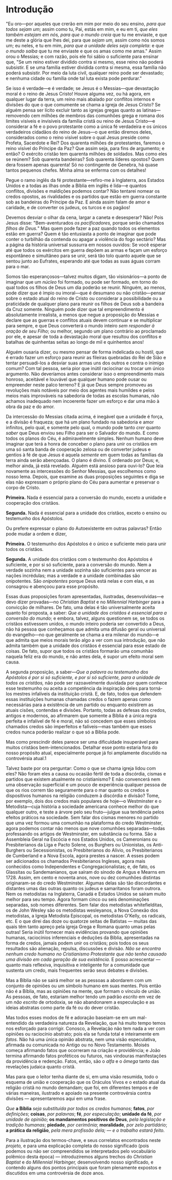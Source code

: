 # Introdução

"Eu oro—por aqueles que crerão em mim por meio do seu ensino, *para que todos sejam um*; assim como tu, Pai, estás em mim, e eu em ti, *que eles também estejam em nós, para que o mundo creia* que tu me enviaste, e que me deste a glória que lhes dei, para que *sejam um,* assim como nós somos um; eu neles, e tu em mim, *para que a unidade deles seja completa*: e que *o mundo saiba* que tu me enviaste e que os amas como me amas." Assim orou o Messias; e com razão, pois ele foi sábio o suficiente para ensinar que, "Se um reino estiver dividido contra si mesmo, esse reino não poderá subsistir. E se uma família estiver dividida contra si mesma, essa família não poderá subsistir. Por meio da luta civil, qualquer reino pode ser devastado; e nenhuma cidade ou família onde tal luta exista pode perdurar."

Se isso é verdade—e é verdade; se Jesus é o Messias—que devastação moral é o reino de Jesus Cristo! Houve alguma vez, ou há agora, em qualquer lugar da terra, um reino mais abalado por conflitos internos e divisões do que o que comumente se chama a igreja de Jesus Cristo? Se alguém pensa ser lícito excluir tanto as igrejas gregas quanto as latinas—removendo cem milhões de membros das comunhões grega e romana dos limites visíveis e invisíveis da família cristã ou reino de Jesus Cristo—e considerar a fé e o povo protestante como a única fé verdadeira e os únicos verdadeiros cidadãos do reino de Jesus—o que então diremos deles, considerados como o reino visível sobre o qual Jesus preside como Profeta, Sacerdote e Rei? Dos quarenta milhões de protestantes, faremos o reino visível do Príncipe da Paz? Que assim seja, para fins de argumento; e então? O exército cristão tem quarenta milhões de soldados. Mas como eles se reúnem? Sob quarenta bandeiras? Sob quarenta líderes opostos? Quem dera fossem apenas quarenta! Só no contingente de Genebra, há quase tantos pequenos chefes. Minha alma se enferma com os detalhes!

Pegue o ramo inglês da fé protestante—refiro-me à Inglaterra, aos Estados Unidos e a todas as ilhas onde a Bíblia em inglês é lida—e quantos conflitos, divisões e maldições podemos contar? Não tentarei nomear os credos opostos, as rivalidades e os partidos que estão em guerra constante sob as bandeiras do Príncipe da Paz. E ainda assim falam de amor e caridade, e de converter os judeus, os turcos e os pagãos!

Devemos desviar o olhar da cena, largar a caneta e desesperar? Não! Pois Jesus disse: "Bem-aventurados *os pacificadores,* porque serão chamados *filhos de Deus.*" Mas quem pode fazer a paz quando todos os elementos estão em guerra? Quem é tão entusiasta a ponto de imaginar que pode conter o turbilhão da contenda ou apagar a violência do fogo sectário? Mas a página da história universal sussurra em nossos ouvidos: Se você esperar até que todos os exércitos em guerra depõem as armas e façam um esforço espontâneo e simultâneo para se unir, será tão tolo quanto aquele que se sentou junto ao Eufrates, esperando até que todas as suas águas corram para o mar.

Somos tão esperançosos—talvez muitos digam, tão visionários—a ponto de imaginar que um *núcleo* foi formado, ou pode ser formado, em torno do qual todos os filhos de Deus um dia poderão se reunir. Ninguém, ao menos, pode dizer que é ímpio ou imoral—que é desumano ou não cristão—pensar sobre o estado atual do reino de Cristo ou considerar a possibilidade ou a praticidade de qualquer plano para reunir os filhos de Deus sob a bandeira da Cruz somente. Ninguém pode dizer que tal empreendimento é absolutamente irrealista, a menos que negue a proposição do Messias e declare que as guerras e conflitos atuais devem continuar e se multiplicar para sempre, e que Deus converterá o mundo inteiro *sem responder à oração de seu Filho*; ou melhor, segundo um plano contrário ao proclamado por ele, e apesar de toda a devastação moral que resultou dos conflitos e batalhas de quinhentas seitas ao longo de mil e quinhentos anos!

Alguém ousaria dizer, ou mesmo pensar de forma indelicada ou hostil, que é errado fazer um esforço para reunir as fileiras quebradas do Rei de Sião e tentar persuadi-los a desviar suas armas uns dos outros e contra o inimigo comum? Com tal pessoa, seria pior que inútil raciocinar ou trocar um único argumento. Não deveríamos antes considerar isso o empreendimento mais honroso, aceitável e louvável que qualquer humano pode ousar ou empreender neste palco terreno? E já que Deus sempre promoveu as revoluções mais notáveis por meio dos agentes mais humildes e pelos meios mais improváveis na sabedoria de todas as escolas humanas, não achamos inadequado nem incoerente fazer um esforço e dar uma mão à obra da paz e do amor.

Da intercessão do Messias citada acima, é inegável que a unidade é força, e a divisão é fraqueza; que há um plano fundado na sabedoria e amor infinitos, pelo qual, e somente pelo qual, o mundo pode tanto *crer* quanto *saber* que Deus enviou seu Filho para ser o Salvador do mundo. E como todos os planos do Céu, é admiravelmente simples. Nenhum humano deve imaginar que terá a honra de conceber o plano para unir os cristãos em uma só santa banda de cooperação zelosa ou de converter judeus e gentios à fé de que Jesus é aquela *semente* em quem todas as famílias da terra ainda serão abençoadas. O plano é divino. É ordenado por Deus; e, melhor ainda, já está revelado. Alguém está ansioso para ouvi-lo? Que leia novamente as intercessões do Senhor Messias, que escolhemos como nosso lema. Depois, que examine as duas proposições seguintes e diga se elas não expressam o próprio plano do Céu para aumentar e preservar o corpo de Cristo.

**Primeira.** Nada é essencial para a conversão do mundo, exceto a unidade e cooperação dos cristãos.

**Segunda.** Nada é essencial para a unidade dos cristãos, exceto o ensino ou testemunho dos Apóstolos.

Ou prefere expressar o plano do Autoexistente em outras palavras? Então pode mudar a ordem e dizer,

**Primeira.** O testemunho dos Apóstolos é o único e suficiente meio para unir todos os cristãos.

**Segunda.** A unidade dos cristãos com o testemunho dos Apóstolos é suficiente, e por si só suficiente, para a conversão do mundo. Nem a verdade sozinha nem a unidade sozinha são suficientes para vencer as nações incrédulas; mas a verdade e a unidade combinadas são onipotentes. São *onipotentes* porque Deus está nelas e com elas, e as consagrou e abençoou para esse propósito.

Essas duas proposições foram apresentadas, ilustradas, desenvolvidas—e devo dizer provadas—no *Christian Baptist* e no *Millennial Harbinger* para a convicção de milhares. De fato, uma delas é tão universalmente aceita quanto foi proposta, a saber: *Que a unidade dos cristãos é essencial* *para a conversão do mundo*; e embora, talvez, alguns questionem se, se todos os cristãos estivessem unidos, o mundo inteiro poderia ser convertido a Deus, não há pessoa que conheçamos que admita uma difusão geral ou universal do evangelho—no que geralmente se chama a era milenar do mundo—e que admita que meios morais terão algo a ver com sua introdução, que não admita também que a unidade dos cristãos é essencial para esse estado de coisas. De fato, supor que todos os cristãos formarão uma comunhão naquela feliz era do mundo, e não antes dela, é supor um efeito moral sem causa.

A segunda proposição, a saber—*Que a palavra ou testemunho dos Apóstolos é por si só suficiente, e por si só suficiente, para a unidade de todos os cristãos,* não pode ser razoavelmente duvidada por quem conhece esse testemunho ou aceita a competência da inspiração deles para torná-los mestres infalíveis da instituição cristã. E, de fato, todos que defendem essas instituições humanas chamadas credos o fazem apenas como necessárias para a existência de um partido ou enquanto existirem as atuais cisões, contendas e divisões. Portanto, todas as defesas dos credos, antigos e modernos, ao afirmarem que somente a Bíblia é a única regra perfeita e infalível de fé e moral, não só concedem que esses símbolos chamados credos são imperfeitos e falíveis—mas também que esses credos nunca poderão realizar o que só a Bíblia pode.

Mas como prescindir deles parece ser uma dificuldade insuperável para muitos cristãos bem-intencionados. Detalhar esse ponto estaria fora do nosso propósito atual, especialmente porque já foi amplamente discutido na controvérsia atual.1

Talvez baste por ora perguntar: Como o que se chama igreja lidou com eles? Não foram eles a causa ou ocasião fértil de toda a discórdia, cismas e partidos que existem atualmente no cristianismo? E não convencerá nem uma observação superficial e um pouco de experiência qualquer pessoa de que os rios correm tão seguramente para o mar quanto os credos e dispositivos humanos na religião conduzem à discórdia e divisão? Tome, por exemplo, dois dos credos mais populares de hoje—o Westminster e o Metodista—cuja história a sociedade americana conhece melhor do que qualquer outro, e teste a árvore pelo seu fruto—julgue sua tendência pelos efeitos práticos na sociedade. Sem falar dos cismas menores no partido que uma vez formou uma comunhão na plataforma do credo Westminster, agora podemos contar não menos que nove comunhões separadas—todas professando os artigos de Westminster, em substância ou forma. São a Assembleia Geral na Escócia e nos Estados Unidos, os Cameronians ou Presbiterianos da Liga e Pacto Solene, os Burghers ou Unionistas, os Anti-Burghers ou Secessionistas, os Presbiterianos do Alívio, os Presbiterianos de Cumberland e a Nova Escola, agora prestes a nascer. A esses podem ser adicionados os chamados Presbiterianos Ingleses, agora mais conhecidos como Independentes e Congregacionalistas; e, de fato, os Glassitas ou Sandemanianos, que saíram do sínodo de Angus e Mearns em 1728. Assim, em cento e noventa anos, nove ou dez comunhões distintas originaram-se do credo Westminster. Algumas delas são tão discordantes e distantes umas das outras quanto os judeus e samaritanos foram outrora.
Nem os metodistas na Inglaterra, Canadá e Estados Unidos se saíram muito melhor para seu tempo. Agora formam cinco ou seis denominações separadas, sob nomes diferentes. Sem falar dos metodistas whitefielditas, os de John Wesley são os metodistas wesleyanos, a Nova Conexão dos metodistas, a Igreja Metodista Episcopal, os metodistas O'Kelly, os radicais, etc.
E o que direi das doze ou quatorze seitas de Batistas — muitas das quais têm tanto apreço pela igreja Grega e Romana quanto umas pelas outras! Seria inútil fornecer mais evidências provando que opiniões humanas, raciocínios inferenciais e deduções da Bíblia, apresentadas na forma de credos, jamais podem unir os cristãos; pois todos os seus resultados são alienação, repulsa, discussões e divisão. *Não se encontra nenhum credo humano no Cristianismo Protestante que não tenha causado uma divisão em cada geração de sua existência.* E posso acrescentar — quanto mais reflexiva, inquisitiva e inteligente for a comunidade que sustenta um credo, mais frequentes serão seus debates e divisões.

Mas a Bíblia não se sairá melhor se as pessoas a abordarem com um conjunto de opiniões ou um símbolo humano em suas mentes. Pois então não é a Bíblia, mas as opiniões na mente, que formam o vínculo de união. As pessoas, de fato, estariam melhor tendo um padrão *escrito* em vez de um *não escrito* de ortodoxia, se não abandonarem a especulação e as ideias abstratas como parte da fé ou do dever cristão.

Mas todos esses modos de fé e adoração baseiam-se em um mal-entendido da verdadeira natureza da Revelação, que há muito tempo temos nos esforçado para corrigir. Conosco, a Revelação não tem nada a ver com opiniões ou raciocínio abstrato; pois ela se funda total e inteiramente em *fatos.* Não há uma única opinião abstrata, nem uma visão especulativa, afirmada ou comunicada no Antigo ou no Novo Testamento. Moisés começa afirmando fatos que ocorreram na criação e providência; e João termina afirmando fatos proféticos ou futuros, nas vindouras manifestações da providência e redenção. Fatos, então, são o *alfa* e o *ômega* tanto das revelações judaica quanto cristã.

Mas para que o leitor tenha diante de si, em uma visão resumida, todo o esquema de união e cooperação que os Oráculos Vivos e o estado atual da religião cristã no mundo demandam; que foi, em diferentes tempos e de várias maneiras, ilustrado e apoiado na presente controvérsia contra divisões — apresentaremos aqui em uma frase.

*Que* **a Bíblia** *seja substituída por todos os credos humanos*; **fatos**, *por definições*; **coisas**, *por palavras*; **fé**, *por especulação*; **unidade da fé**, *por unidade de opinião*; **os mandamentos positivos de Deus**, *pela legislação e tradição humanas*; **piedade**, *por cerimônia*; **moralidade**, *por zelo partidário*; **a prática da religião**, *pela mera profissão dela; — e o trabalho estará feito.*

Para a ilustração dos termos-chave, e seus correlatos encontrados neste *projeto,* e para uma explicação completa do nosso significado (pois podemos ou não ser compreendidos se interpretados pelo vocabulário polêmico desta época) — introduziremos alguns trechos do *Christian Baptist* e do *Millennial Harbinger,* desenvolvendo nosso significado, e contendo alguns dos pontos principais que foram plenamente expostos e discutidos em uma controvérsia de doze anos.
